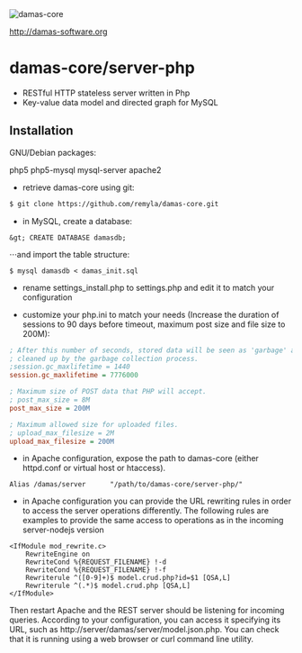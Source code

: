 <img src="http://damas-software.com/bin/damas_logo.png" alt="damas-core"/>

http://damas-software.org

# damas-core/server-php

* RESTful HTTP stateless server written in Php
* Key-value data model and directed graph for MySQL

## Installation

GNU/Debian packages:

php5 php5-mysql mysql-server apache2

* retrieve damas-core using git:
```sh
$ git clone https://github.com/remyla/damas-core.git
```
* in MySQL, create a database:
```
&gt; CREATE DATABASE damasdb;
```
⋅⋅⋅and import the table structure: 
```
$ mysql damasdb < damas_init.sql
```

* rename settings_install.php to settings.php and edit it to match your configuration

* customize your php.ini to match your needs (Increase the duration of sessions to 90 days before timeout, maximum post size and file size to 200M):

```ini
; After this number of seconds, stored data will be seen as 'garbage' and
; cleaned up by the garbage collection process.
;session.gc_maxlifetime = 1440
session.gc_maxlifetime = 7776000

; Maximum size of POST data that PHP will accept.
; post_max_size = 8M
post_max_size = 200M

; Maximum allowed size for uploaded files.
; upload_max_filesize = 2M
upload_max_filesize = 200M
```

* in Apache configuration, expose the path to damas-core (either httpd.conf or virtual host or htaccess).

```
Alias /damas/server      "/path/to/damas-core/server-php/"
```

*  in Apache configuration you can provide the URL rewriting rules in order to access the server operations differently. The following rules are examples to provide the same access to operations as in the incoming server-nodejs version

```.htaccess
<IfModule mod_rewrite.c>
    RewriteEngine on
    RewriteCond %{REQUEST_FILENAME} !-d
    RewriteCond %{REQUEST_FILENAME} !-f
    Rewriterule ^([0-9]+)$ model.crud.php?id=$1 [QSA,L]
    Rewriterule ^(.*)$ model.crud.php [QSA,L]
</IfModule>
```
Then restart Apache and the REST server should be listening for incoming queries. According to your configuration, you can access it specifying its URL, such as http://server/damas/server/model.json.php. You can check that it is running using a web browser or curl command line utility.
